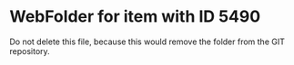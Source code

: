 # WebFolder for item with ID 5490

Do not delete this file, because this would remove the folder from the GIT repository.